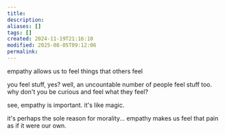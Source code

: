 ```yaml
---
title: 
description: 
aliases: []
tags: []
created: 2024-11-19T21:16:10
modified: 2025-08-05T09:12:06
permalink:
---
```


empathy allows us to feel things that others feel

you feel stuff, yes?
well, an uncountable number of people feel stuff too.
why don't you be curious and feel what they feel?

see, empathy is important.
it's like magic.

it's perhaps the sole reason for morality...
empathy makes us feel that pain as if it were our own.
